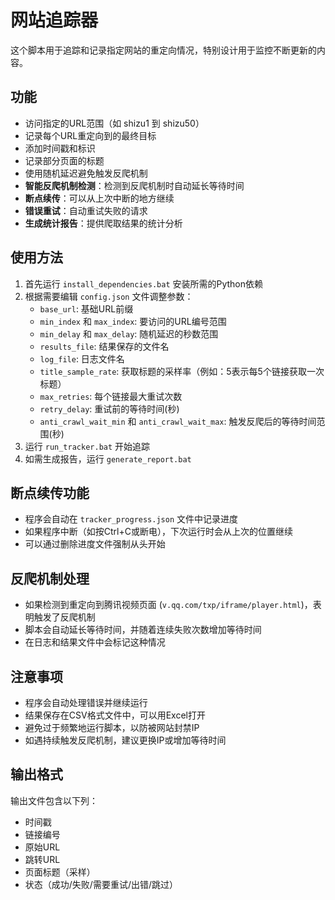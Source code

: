 # 网站追踪器

这个脚本用于追踪和记录指定网站的重定向情况，特别设计用于监控不断更新的内容。

## 功能

- 访问指定的URL范围（如 shizu1 到 shizu50）
- 记录每个URL重定向到的最终目标
- 添加时间戳和标识
- 记录部分页面的标题
- 使用随机延迟避免触发反爬机制
- **智能反爬机制检测**：检测到反爬机制时自动延长等待时间
- **断点续传**：可以从上次中断的地方继续
- **错误重试**：自动重试失败的请求
- **生成统计报告**：提供爬取结果的统计分析

## 使用方法

1. 首先运行 `install_dependencies.bat` 安装所需的Python依赖
2. 根据需要编辑 `config.json` 文件调整参数：
   - `base_url`: 基础URL前缀
   - `min_index` 和 `max_index`: 要访问的URL编号范围
   - `min_delay` 和 `max_delay`: 随机延迟的秒数范围
   - `results_file`: 结果保存的文件名
   - `log_file`: 日志文件名
   - `title_sample_rate`: 获取标题的采样率（例如：5表示每5个链接获取一次标题）
   - `max_retries`: 每个链接最大重试次数
   - `retry_delay`: 重试前的等待时间(秒)
   - `anti_crawl_wait_min` 和 `anti_crawl_wait_max`: 触发反爬后的等待时间范围(秒)
3. 运行 `run_tracker.bat` 开始追踪
4. 如需生成报告，运行 `generate_report.bat`

## 断点续传功能

- 程序会自动在 `tracker_progress.json` 文件中记录进度
- 如果程序中断（如按Ctrl+C或断电），下次运行时会从上次的位置继续
- 可以通过删除进度文件强制从头开始

## 反爬机制处理

- 如果检测到重定向到腾讯视频页面 (`v.qq.com/txp/iframe/player.html`)，表明触发了反爬机制
- 脚本会自动延长等待时间，并随着连续失败次数增加等待时间
- 在日志和结果文件中会标记这种情况

## 注意事项

- 程序会自动处理错误并继续运行
- 结果保存在CSV格式文件中，可以用Excel打开
- 避免过于频繁地运行脚本，以防被网站封禁IP
- 如遇持续触发反爬机制，建议更换IP或增加等待时间

## 输出格式

输出文件包含以下列：
- 时间戳
- 链接编号
- 原始URL
- 跳转URL
- 页面标题（采样）
- 状态（成功/失败/需要重试/出错/跳过）
